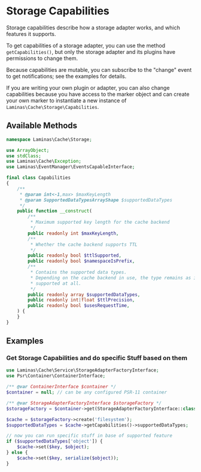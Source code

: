 # Storage Capabilities

Storage capabilities describe how a storage adapter works, and which features it
supports.

To get capabilities of a storage adapter, you can use the method
`getCapabilities()`, but only the storage adapter and its plugins have
permissions to change them.

Because capabilities are mutable, you can subscribe to the "change" event to get
notifications; see the examples for details.

If you are writing your own plugin or adapter, you can also change capabilities
because you have access to the marker object and can create your own marker to
instantiate a new instance of `Laminas\Cache\Storage\Capabilities`.

## Available Methods

```php
namespace Laminas\Cache\Storage;

use ArrayObject;
use stdClass;
use Laminas\Cache\Exception;
use Laminas\EventManager\EventsCapableInterface;

final class Capabilities
{
    /**
     * @param int<-1,max> $maxKeyLength
     * @param SupportedDataTypesArrayShape $supportedDataTypes
     */
    public function __construct(
        /**
         * Maximum supported key length for the cache backend
         */
        public readonly int $maxKeyLength,
        /**
         * Whether the cache backend supports TTL
         */
        public readonly bool $ttlSupported,
        public readonly bool $namespaceIsPrefix,
        /**
         * Contains the supported data types.
         * Depending on the cache backend in use, the type remains as is, is converted to a different type or is not
         * supported at all.
         */
        public readonly array $supportedDataTypes,
        public readonly int|float $ttlPrecision,
        public readonly bool $usesRequestTime,
    ) {
    }
}
```

## Examples

### Get Storage Capabilities and do specific Stuff based on them

```php
use Laminas\Cache\Service\StorageAdapterFactoryInterface;
use Psr\Container\ContainerInterface;

/** @var ContainerInterface $container */
$container = null; // can be any configured PSR-11 container

/** @var StorageAdapterFactoryInterface $storageFactory */
$storageFactory = $container->get(StorageAdapterFactoryInterface::class);

$cache = $storageFactory->create('filesystem');
$supportedDataTypes = $cache->getCapabilities()->supportedDataTypes;

// now you can run specific stuff in base of supported feature
if ($supportedDataTypes['object']) {
    $cache->set($key, $object);
} else {
    $cache->set($key, serialize($object));
}
```